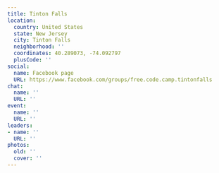 ```yaml
---
title: Tinton Falls
location:
  country: United States
  state: New Jersey
  city: Tinton Falls
  neighborhood: ''
  coordinates: 40.289073, -74.092797
  plusCode: ''
social:
  name: Facebook page
  URL: https://www.facebook.com/groups/free.code.camp.tintonfalls
chat:
  name: ''
  URL: ''
event:
  name: ''
  URL: ''
leaders:
- name: ''
  URL: ''
photos:
  old: ''
  cover: ''
---
```

